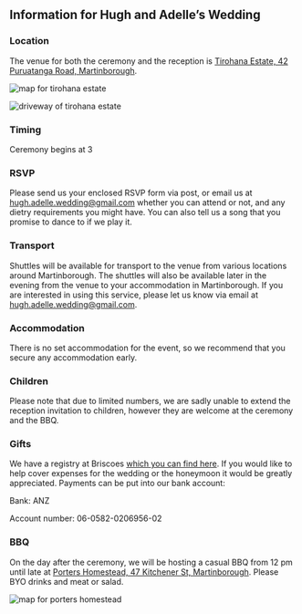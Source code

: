 ## Information for Hugh and Adelle’s Wedding

### Location

The venue for both the ceremony and the reception is [Tirohana Estate, 42 Puruatanga Road, Martinborough](https://www.google.com/maps?q=42+Puruatanga+Road,+Wellington+5711,+New+Zealand).

![map for tirohana estate](https://wedding.davenport.net.nz/assets/images/tirohana-map.png)

![driveway of tirohana estate](https://wedding.davenport.net.nz/assets/images/tirohana-entrance.png)

### Timing

Ceremony begins at 3

### RSVP

Please send us your enclosed RSVP form via post, or email us at [hugh.adelle.wedding@gmail.com](mailto:hugh.adelle.wedding@gmail.com) whether you can attend or not, and any dietry requirements you might have.  You can also tell us a song that you promise to dance to if we play it.

### Transport

Shuttles will be available for transport to the venue from various locations around Martinborough.  The shuttles will also be available later in the evening from the venue to your accommodation in Martinborough.  If you are interested in using this service, please let us know via email at [hugh.adelle.wedding@gmail.com](mailto:hugh.adelle.wedding@gmail.com).

### Accommodation

There is no set accommodation for the event, so we recommend that you secure any accommodation early.

### Children

Please note that due to limited numbers, we are sadly unable to extend the reception invitation to children, however they are welcome at the ceremony and the BBQ.

### Gifts

We have a registry at Briscoes [which you can find here](https://www.briscoes.co.nz/default.aspx?Z=giftregistry&action=view&id=ADA2EF07-F2A0-4B35-8640-968F933CC81B&order=0).  If you would like to help cover expenses for the wedding or the honeymoon it would be greatly appreciated.  Payments can be put into our bank account:

Bank: ANZ

Account number: 06-0582-0206956-02

### BBQ

On the day after the ceremony, we will be hosting a casual BBQ from 12 pm until late at [Porters Homestead, 47 Kitchener St, Martinborough](https://www.google.com/maps/place/47+Kitchener+St,+Martinborough+5711).  Please BYO drinks and meat or salad.

![map for porters homestead](https://wedding.davenport.net.nz/assets/images/porters-map.png)
